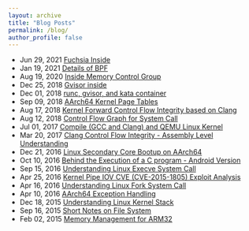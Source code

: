 ```yaml
---
layout: archive
title: "Blog Posts"
permalink: /blog/
author_profile: false
---
```


* Jun 29, 2021	[Fuchsia Inside](/posts/2021-06-29-fuchsia)
* Jan 19, 2021	[Details of BPF](/posts/2021-01-19-bpf)
* Aug 19, 2020	[Inside Memory Control Group](/posts/2020-08-19-memcg)
* Dec 25, 2018	[Gvisor inside](/posts/2018-12-25-gvisor-inside)
* Dec 01, 2018  [runc, gvisor, and kata container](/posts/2018-12-01-sectainer)
* Sep 09, 2018	[AArch64 Kernel Page Tables](/posts/2018-09-09-page-table)
* Aug 17, 2018	[Kernel Forward Control Flow Integrity based on Clang](/posts/2018-08-17-kernel-cfi)
* Aug 12, 2018	[Control Flow Graph for System Call](/posts/2018-08-12-syscall)
* Jul 01, 2017	[Compile (GCC and Clang) and QEMU Linux Kernel](/posts/2017-07-01-kernel-qemu)
* Mar 20, 2017	[Clang Control Flow Integrity - Assembly Level Understanding](/posts/2017-03-20-clang-cfi)
* Dec 21, 2016	[Linux Secondary Core Bootup on AArch64](/posts/2016-12-21-secondary-bootup)
* Oct 10, 2016	[Behind the Execution of a C program - Android Version](/posts/2016-10-10-c-startup)
* Sep 15, 2016	[Understanding Linux Execve System Call](/posts/2016-09-15-kernel-execve)
* Apr 25, 2016	[Kernel Pipe IOV CVE (CVE-2015-1805) Exploit Analysis](/posts/2016-04-25-1805-cve)
* Apr 16, 2016	[Understanding Linux Fork System Call](/posts/2016-04-16-kernel-fork)
* Apr 10, 2016	[AArch64 Exception Handling](/posts/2016-04-10-aarch64-exception)
* Dec 18, 2015	[Understanding Linux Kernel Stack](/posts/2015-12-18-kernel-stack)
* Sep 16, 2015	[Short Notes on File System](/posts/2015-09-16-file-system)
* Feb 02, 2015	[Memory Management for ARM32](/posts/2015-02-02-arm32-mm)
